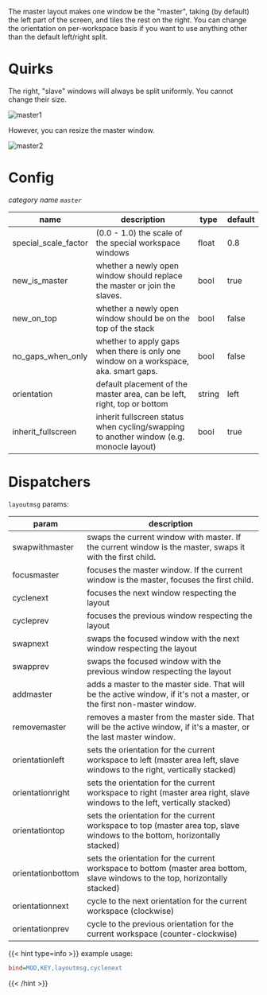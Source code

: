 The master layout makes one window be the "master", taking (by default) the left part of the
screen, and tiles the rest on the right. You can change the orientation on per-workspace basis
if you want to use anything other than the default left/right split.

# Quirks

The right, "slave" windows will always be split uniformly. You cannot change
their size.

![master1](https://user-images.githubusercontent.com/43317083/179357849-321f042c-f536-44b3-9e6f-371df5321836.gif)

However, you can resize the master window.

![master2](https://user-images.githubusercontent.com/43317083/179357863-928b0b5a-ff10-4edc-aa76-3ff88c59c980.gif)

# Config

_category name `master`_

| name | description | type | default |
|---|---|---|---|
| special_scale_factor | (0.0 - 1.0) the scale of the special workspace windows | float | 0.8 |
| new_is_master | whether a newly open window should replace the master or join the slaves. | bool | true |
| new_on_top | whether a newly open window should be on the top of the stack | bool | false |
| no_gaps_when_only | whether to apply gaps when there is only one window on a workspace, aka. smart gaps. | bool | false |
| orientation | default placement of the master area, can be left, right, top or bottom | string | left |
| inherit_fullscreen | inherit fullscreen status when cycling/swapping to another window (e.g. monocle layout) | bool | true |

# Dispatchers

`layoutmsg` params:

| param | description |
| --- | --- |
| swapwithmaster | swaps the current window with master. If the current window is the master, swaps it with the first child. |
| focusmaster | focuses the master window. If the current window is the master, focuses the first child. |
| cyclenext | focuses the next window respecting the layout |
| cycleprev | focuses the previous window respecting the layout |
| swapnext | swaps the focused window with the next window respecting the layout |
| swapprev | swaps the focused window with the previous window respecting the layout |
| addmaster | adds a master to the master side. That will be the active window, if it's not a master, or the first non-master window. |
| removemaster | removes a master from the master side. That will be the active window, if it's a master, or the last master window. |
| orientationleft | sets the orientation for the current workspace to left (master area left, slave windows to the right, vertically stacked) |
| orientationright | sets the orientation for the current workspace to right (master area right, slave windows to the left, vertically stacked) |
| orientationtop | sets the orientation for the current workspace to top (master area top, slave windows to the bottom, horizontally stacked) |
| orientationbottom | sets the orientation for the current workspace to bottom (master area bottom, slave windows to the top, horizontally stacked) |
| orientationnext | cycle to the next orientation for the current workspace (clockwise) |
| orientationprev | cycle to the previous orientation for the current workspace (counter-clockwise) |

{{< hint type=info >}}
example usage:

```ini
bind=MOD,KEY,layoutmsg,cyclenext
```

{{< /hint >}}
